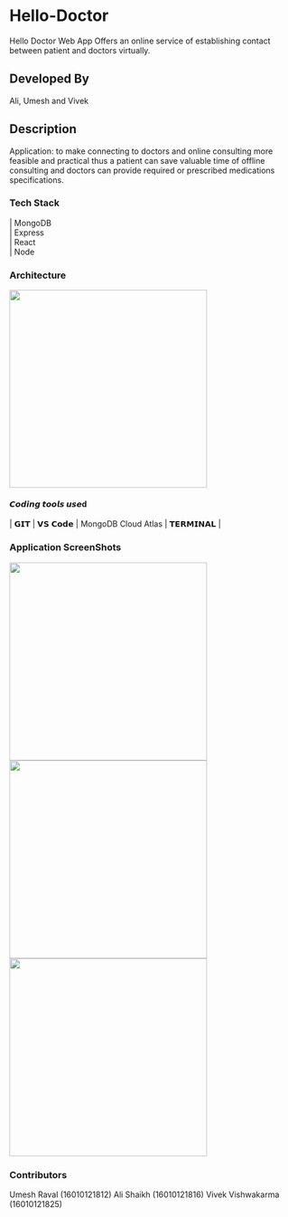 # Hello-Doctor
Hello Doctor Web App Offers an online service of establishing contact between patient and doctors virtually.

## Developed By
Ali, Umesh and Vivek
## Description
Application: to make connecting to doctors and online consulting more feasible and practical thus a patient can save valuable time of offline consulting and doctors can provide required or prescribed medications specifications.

### Tech Stack
| MongoDB <br>| Express <br>| React <br>| Node 

### Architecture
<p>
<img src="https://i.imgur.com/CThyGQh.png" height="350px">
</p>

#### 𝘾𝙤𝙙𝙞𝙣𝙜 𝙩𝙤𝙤𝙡𝙨 𝙪𝙨𝙚d
| 𝗚𝗜𝗧  | 𝗩𝗦 𝗖𝗼𝗱𝗲 | MongoDB Cloud Atlas | 𝗧𝗘𝗥𝗠𝗜𝗡𝗔𝗟 |

### Application ScreenShots
<p>
<img src='https://i.imgur.com/hVVeVpK.jpeg' height="350px">
<img src='https://i.imgur.com/gTiRzrm.jpeg' height="350px">
<img src='https://i.imgur.com/MRSFMy3.jpeg' height="350px">
</p>


### Contributors
Umesh Raval (16010121812)
Ali Shaikh (16010121816)
Vivek Vishwakarma (16010121825)
